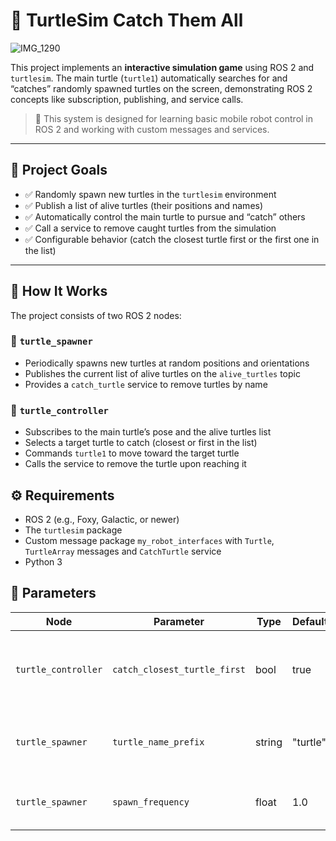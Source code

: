 # 🐢 TurtleSim Catch Them All

![IMG_1290](https://github.com/user-attachments/assets/78f01164-34d1-44a0-aed3-2fdcf2c4e20c)


This project implements an **interactive simulation game** using ROS 2 and `turtlesim`. The main turtle (`turtle1`) automatically searches for and “catches” randomly spawned turtles on the screen, demonstrating ROS 2 concepts like subscription, publishing, and service calls.

> 🚀 This system is designed for learning basic mobile robot control in ROS 2 and working with custom messages and services.

---

## 🎯 Project Goals

- ✅ Randomly spawn new turtles in the `turtlesim` environment  
- ✅ Publish a list of alive turtles (their positions and names)  
- ✅ Automatically control the main turtle to pursue and “catch” others  
- ✅ Call a service to remove caught turtles from the simulation  
- ✅ Configurable behavior (catch the closest turtle first or the first one in the list)

---

## 🧠 How It Works

The project consists of two ROS 2 nodes:

### 🐢 `turtle_spawner`

- Periodically spawns new turtles at random positions and orientations  
- Publishes the current list of alive turtles on the `alive_turtles` topic  
- Provides a `catch_turtle` service to remove turtles by name  

### 🐢 `turtle_controller`

- Subscribes to the main turtle’s pose and the alive turtles list  
- Selects a target turtle to catch (closest or first in the list)  
- Commands `turtle1` to move toward the target turtle  
- Calls the service to remove the turtle upon reaching it  


## ⚙️ Requirements

- ROS 2 (e.g., Foxy, Galactic, or newer)  
- The `turtlesim` package  
- Custom message package `my_robot_interfaces` with `Turtle`, `TurtleArray` messages and `CatchTurtle` service  
- Python 3

## 🔧 Parameters

| Node                | Parameter                    | Type   | Default  | Description                                                     |
| ------------------- | ---------------------------- | ------ | -------- | --------------------------------------------------------------- |
| `turtle_controller` | `catch_closest_turtle_first` | bool   | true     | Catch the closest turtle first instead of the first in the list |
| `turtle_spawner`    | `turtle_name_prefix`         | string | "turtle" | Prefix for the names of newly spawned turtles                   |
| `turtle_spawner`    | `spawn_frequency`            | float  | 1.0      | Frequency at which new turtles spawn (Hz)                       |


